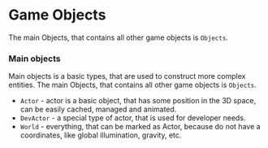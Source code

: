 Game Objects
============

The main Objects, that contains all other game objects is `Objects`.

### Main objects ###

Main objects is a basic types, that are used to construct more complex entities.
The main Objects, that contains all other game objects is `Objects`.

* `Actor` - actor is a basic object, that has some position in the 3D space, can be easily cached, managed and animated.
* `DevActor` - a special type of actor, that is used for developer needs.
* `World` - everything, that can be marked as Actor, because do not have a coordinates, like global illumination, gravity, etc.
